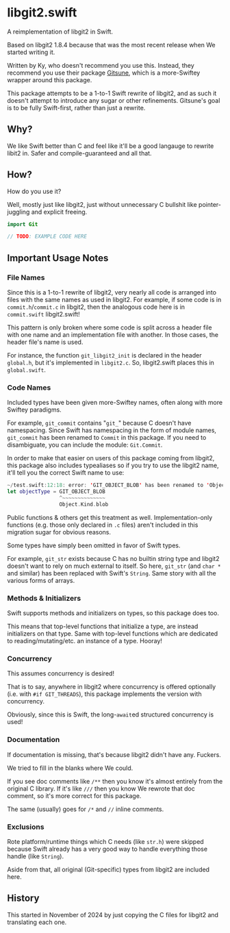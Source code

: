 #  libgit2.swift

A reimplementation of libgit2 in Swift.

Based on libgit2 1.8.4 because that was the most recent release when We started writing it.

Written by Ky, who doesn't recommend you use this. Instead, they recommend you use their package [Gitsune](https://GitHub.com/KyLeggiero/Gitsune), which is a more-Swiftey wrapper around this package.

This package attempts to be a 1-to-1 Swift rewrite of libgit2, and as such it doesn't attempt to introduce any sugar or other refinements. Gitsune's goal is to be fully Swift-first, rather than just a rewrite.



## Why?

We like Swift better than C and feel like it'll be a good langauge to rewrite libit2 in. Safer and compile-guaranteed and all that.



## How?

How do you use it?

Well, mostly just like libgit2, just without unnecessary C bullshit like pointer-juggling and explicit freeing.

```swift
import Git

// TODO: EXAMPLE CODE HERE
```



## Important Usage Notes

### File Names

Since this is a 1-to-1 rewrite of libgit2, very nearly all code is arranged into files with the same names as used in libgit2. For example, if some code is in `commit.h`/`commit.c` in libgit2, then the analogous code here is in `commit.swift` libgit2.swift!

This pattern is only broken where some code is split across a header file with one name and an implementation file with another. In those cases, the header file's name is used.
 
For instance, the function `git_libgit2_init` is declared in the header `global.h`, but it's implemented in `libgit2.c`. So, libgit2.swift places this in `global.swift`.



### Code Names

Included types have been given more-Swiftey names, often along with more Swiftey paradigms.

For example, `git_commit` contains "`git_`"  because C doesn't have namespacing.
Since Swift has namespacing in the form of module names, `git_commit` has been renamed to `Commit` in this package. If you need to disambiguate, you can include the module: `Git.Commit`.

In order to make that easier on users of this package coming from libgit2, this package also includes typealiases so if you try to use the libgit2 name, it'll tell you the correct Swift name to use:

```swift
~/test.swift:12:18: error: 'GIT_OBJECT_BLOB' has been renamed to 'Object.Kind.blob'
let objectType = GIT_OBJECT_BLOB
                 ^~~~~~~~~~~~~~~
                 Object.Kind.blob
```

Public functions & others get this treatment as well. Implementation-only functions (e.g. those only declared in `.c` files) aren't included in this migration sugar for obvious reasons.


Some types have simply been omitted in favor of Swift types.

For example, `git_str` exists because C has no builtin string type and libgit2 doesn't want to rely on much external to itself. So here, `git_str` (and `char *` and similar) has been replaced with Swift's `String`. Same story with all the various forms of arrays.


### Methods & Initializers

Swift supports methods and initializers on types, so this package does too.

This means that top-level functions that initialize a type, are instead initializers on that type. Same with top-level functions which are dedicated to reading/mutating/etc. an instance of a type. Hooray!


### Concurrency

This assumes concurrency is desired!

That is to say, anywhere in libgit2 where concurrency is offered optionally (i.e. with `#if GIT_THREADS`), this package implements the version with concurrency.

Obviously, since this is Swift, the long-`await`ed structured concurrency is used!


### Documentation

If documentation is missing, that's because libgit2 didn't have any. Fuckers.

We tried to fill in the blanks where We could.

If you see doc comments like `/**` then you know it's almost entirely from the original C library.
If it's like `///` then you know We rewrote that doc comment, so it's more correct for this package.

The same (usually) goes for `/*` and `//` inline comments.


### Exclusions

Rote platform/runtime things which C needs (like `str.h`) were skipped because Swift already has a very good way to handle everything those handle (like `String`).

Aside from that, all original (Git-specific) types from libgit2 are included here.



## History

This started in November of 2024 by just copying the C files for libgit2 and translating each one. 
